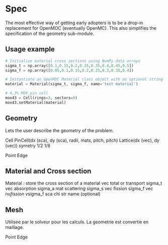 # Spec

The most effective way of getting early adopters is to be a drop-in replacement for OpenMOC (eventually OpenMC).
This also simplifies the specification of the geometry sub-module.

## Usage example

```python
# Initialize material cross sections using NumPy data arrays
sigma_t = np.array([0.1,0.15,0.2,0.25,0.35,0.4,0.45,0.5])
sigma_f = np.array([0.05,0.1,0.15,0.2,0.25,0.3,0.35,0.4])

# Instantiate an OpenMOC Material class object with an optional string name
material = Material(sigma_t, sigma_f, name='test material')

# 4.3% MOX pin cell
mox43 = Cell(rings=3, sectors=8)
mox43.setMaterial(material)
```

## Geometry

Lets the user describe the geometry of the problem.

Cell
PinCell(dx (sca), dy (sca), radii, mats, pitch, pitch)
Lattice(dx (vec), dy (vec))
  symetry 1/2 1/8

Point
Edge

## Material and Cross section

Material : store the cross section of a material
  vec total or transport sigma_t
  vec absorption sigma_a
  mat scattering sigma_s
  vec fission sigma_f
  vec nu*fission v*sigma_f
  sca chi
  str name (optional)

## Mesh

Utilisee par le solveur pour les calculs. La geometrie est convertie en maillage.

Point
Edge
